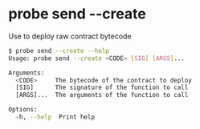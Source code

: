 # probe send --create

Use to deploy raw contract bytecode

```bash
$ probe send --create --help
Usage: probe send --create <CODE> [SIG] [ARGS]...

Arguments:
  <CODE>     The bytecode of the contract to deploy
  [SIG]      The signature of the function to call
  [ARGS]...  The arguments of the function to call

Options:
  -h, --help  Print help
```
